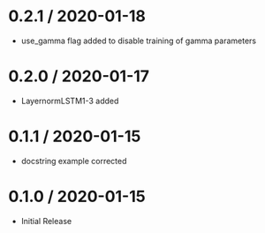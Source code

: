 # 0.2.1 / 2020-01-18

  * use_gamma flag added to disable training of gamma parameters

# 0.2.0 / 2020-01-17

  * LayernormLSTM1-3 added

# 0.1.1 / 2020-01-15

  * docstring example corrected

# 0.1.0 / 2020-01-15

  * Initial Release
